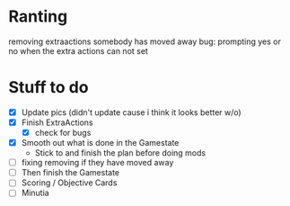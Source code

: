# Ranting
removing extraactions somebody has moved away
bug: prompting yes or no when the extra actions can not set

# Stuff to do
- [X] Update pics (didn't update cause i think it looks better w/o)
- [X] Finish ExtraActions 
  -[X] check for bugs 
- [X] Smooth out what is done in the Gamestate
  - Stick to and finish the plan before doing mods 
- [ ] fixing removing if they have moved away
- [ ] Then finish the Gamestate
- [ ] Scoring / Objective Cards
- [ ] Minutia

